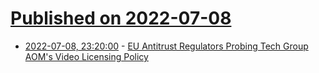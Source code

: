 # [Published on 2022-07-08](index.md)

* [2022-07-08, 23:20:00](https://news.slashdot.org/story/22/07/08/212241/eu-antitrust-regulators-probing-tech-group-aoms-video-licensing-policy?utm_source=rss1.0mainlinkanon&utm_medium=feed) - [EU Antitrust Regulators Probing Tech Group AOM's Video Licensing Policy](https://news.slashdot.org/story/22/07/08/212241/eu-antitrust-regulators-probing-tech-group-aoms-video-licensing-policy?utm_source=rss1.0mainlinkanon&utm_medium=feed)
